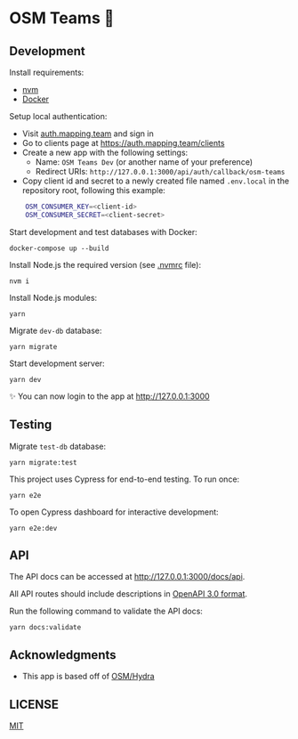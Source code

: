 # OSM Teams 🤝

## Development

Install requirements:

- [nvm](https://github.com/creationix/nvm)
- [Docker](https://www.docker.com)

Setup local authentication:

- Visit [auth.mapping.team](https://auth.mapping.team) and sign in
- Go to clients page at <https://auth.mapping.team/clients>
- Create a new app with the following settings:
  - Name: `OSM Teams Dev` (or another name of your preference)
  - Redirect URIs: `http://127.0.0.1:3000/api/auth/callback/osm-teams`
- Copy client id and secret to a newly created file named `.env.local` in the repository root, following this example:

```sh
    OSM_CONSUMER_KEY=<client-id>
    OSM_CONSUMER_SECRET=<client-secret>
```

Start development and test databases with Docker:

    docker-compose up --build

Install Node.js the required version (see [.nvmrc](.nvmrc) file):

    nvm i

Install Node.js modules:

    yarn

Migrate `dev-db` database:

    yarn migrate

Start development server:

    yarn dev

<!-- markdownlint-disable MD034 -->
✨ You can now login to the app at http://127.0.0.1:3000
<!-- markdownlint-enable MD034 -->

## Testing

Migrate `test-db` database:

    yarn migrate:test

This project uses Cypress for end-to-end testing. To run once:

    yarn e2e

To open Cypress dashboard for interactive development:

    yarn e2e:dev

## API

The API docs can be accessed at <http://127.0.0.1:3000/docs/api>.

All API routes should include descriptions in [OpenAPI 3.0 format](https://swagger.io/specification).

Run the following command to validate the API docs:

    yarn docs:validate

## Acknowledgments

- This app is based off of [OSM/Hydra](https://github.com/kamicut/osmhydra)

## LICENSE

[MIT](LICENSE)
